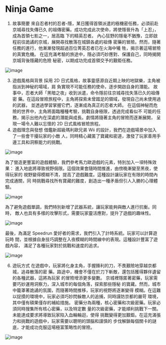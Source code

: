 # Ninja Game
1. 故事簡要
來自忍者村的忍者-隱，某日獲得首領派遣的極機密任務，必須前赴京城尋找失傳已久
的祖傳密藥。成功完成此次使命，將使隱晉升為「上忍」，成為首領七影之一，居高臨
下的精英忍者。
內心狂野的隱毫不猶豫，立即啟程前往詭譎的京城，展開尋找散落在城鎮各處的祖傳
密藥的冒險。然而，隨著任務的進行，他漸漸發現超過百位菁英忍者已在火海中犧
牲，揭示著這場冒險的真實危機。
在這充滿考驗的旅途中，隱必須巧妙應對、保護自己，同時揭開京城背後隱藏的危險
秘密，以期成功完成首領交予的艱鉅任務。

![image](https://github.com/jackson09255921/NinjaGame/assets/69616580/5bf59495-f943-4093-8389-56d6f1a9c241)


3. 遊戲風格與背景
採用 2D 日式風格，故事靈感源自近期上映的地獄樂，主角被指派到神秘的場域，肩
負實現不可能任務的使命，逐步開啟自身的潛能。
故事中，忍者大師「黑暗之夜」收到派遣，命令隱前往京城尋找失落已久的祖傳密
藥。在這段冒險旅程中，主角將探索未曾踏足的領域，發現自己尚未使用過的武器，
並透過學習掌握它們，逐漸成為真正的忍者大師。
在這個神秘而危險的世界中，主角將面臨種種考驗，挑戰自身極限，透過完成看似不
可能的任務，揭示出他內在深處的潛能與成長。劇情將隨著主角的冒險而逐漸展開，
呈現一場令人難以忘懷的 2D 日式風格冒險旅程。
4. 遊戲理念與發想
借鑑新超級瑪利歐兄弟 Wii 的設計，我們在遊戲場景中加入了一些會干擾玩家的小敵
人，同時精心藏匿了寶藏和密道，激發了玩家善用手邊工具和洞察能力的挑戰。

![image](https://github.com/jackson09255921/NinjaGame/assets/69616580/cf40804b-aeb0-4677-af83-5f5c8832b3b6)

為了營造更豐富的遊戲體驗，我們參考馬力歐遊戲的元素，特別加入一項特殊效果：
進入地底將導致視野侷限。這個效果會隨時間推進，由傍晚漸變至黑夜，使得玩家的
視野變得模糊不清，提高了遊戲難度。這種設計讓玩家在有限的時間內完成通關，同
時挑戰尋找所有寶藏的難度，創造出一種矛盾但引人入勝的心理體驗。

![image](https://github.com/jackson09255921/NinjaGame/assets/69616580/fa1d736a-ba6c-44ae-8b04-e384be79990a)

為了避免遊戲單調，我們特別新增了武器系統，讓玩家能夠與敵人進行抗衡。同時，
敵人也具有多樣的攻擊形式，需要玩家靈活應對，提升了遊戲的趣味性。

![image](https://github.com/jackson09255921/NinjaGame/assets/69616580/1bbbcbb4-7ea4-42a6-b364-2b1b82add956)

最後，為滿足 Speedrun 愛好者的需求，我們引入了計時系統。玩家可以計算遊玩時
間，並根據自身技巧調整在入夜模糊的時間線中的表現。這種設計豐富了遊戲內容，
滿足了各種玩家對於挑戰和速度的追求。

![image](https://github.com/jackson09255921/NinjaGame/assets/69616580/730af63e-d285-4015-a984-b3148caff793)

6. 遊玩方式
在遊戲中，玩家將化身主角，手握鋒利的刀，不畏艱險地穿越京都城，追尋散落的密
藥。路途中，機會不僅在於刀下斬敵，還包括獲得夥伴遺留的各種武器，這將為玩家
的冒險增添更多變數。
京城裡隱匿著密藥，玩家需要巧妙運用洞察力，深入城市的每個角落，探索那些隱秘
的寶藏。然而，城市中籠罩著詭譎的氛圍，而隨著時間推移，玩家的視野將逐漸變得
模糊。在這難以捉摸的環境中，玩家必須巧妙閃躲敵人的追捕，同時謹防京都的嚴苛
環境，其中僅有碩果僅存的補給措施。
密藥分為兩種，核心密藥和次級密藥。玩家必須同時搜集所有核心密藥，以及特定數
量的次級密藥，才能順利挑戰下一關。未能達成要求將導致玩家陷入血輪輪迴，使得
挑戰變得更加艱鉅。在這充滿張力和挑戰的遊戲中，玩家需要以聰明的頭腦和謹慎的
步伐解鎖每個關卡的謎底，才能成功克服這場極富策略性的冒險。

![image](https://github.com/jackson09255921/NinjaGame/assets/69616580/6c61f792-d2fb-4f98-9171-0365a283754f)
